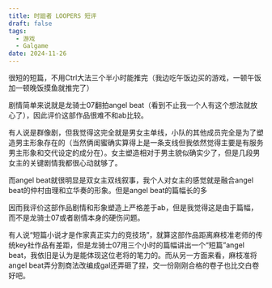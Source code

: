 ```yaml
---
title: 时廻者 LOOPERS 短评
draft: false
tags:
  - 游戏
  - Galgame
date: 2024-11-26
---
```

很短的短篇，不用Ctrl大法三个半小时能推完（我边吃午饭边买的游戏，一顿午饭加一顿晚饭摸鱼就推完了）

剧情简单来说就是龙骑士07翻拍angel beat（看到不止我一个人有这个想法就放心了），因此评价这部作品很难不和ab比较。

有人说是群像剧，但我觉得这完全就是男女主单线，小队的其他成员完全是为了塑造男主形象存在的（当然俩闺蜜确实算得上是一条支线但我依然觉得主要是有服务男主形象和交代设定的成分在）。女主塑造相对于男主貌似确实少了，但是几段男女主的关键剧情我都很心动就够了。

而angel beat就很明显是双女主双线叙事，我个人对女主的感觉就是融合angel beat的仲村由理和立华奏的形象。但是angel beat的篇幅长的多

因而我评价这部作品剧情和形象塑造上严格差于ab，但是我觉得这是由于篇幅，而不是龙骑士07或者剧情本身的硬伤问题。

有人说“短篇小说才是作家真正实力的竞技场”，就算这部作品距离麻枝准老师的传统key社作品有差距，但是龙骑士07用三个小时的篇幅讲出一个“短篇”angel beat，我依旧是认为是能体现这位老将的笔力的。而从另一方面来看，麻枝准将angel beat弄分割商法改编成gal还弄砸了捏，交一份刚刚合格的卷子也比交白卷好吧。
